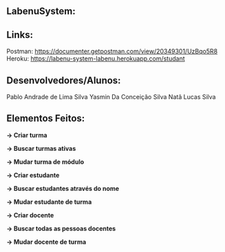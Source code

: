 ## LabenuSystem:


## Links:
Postman:
https://documenter.getpostman.com/view/20349301/UzBqo5R8
Heroku:
https://labenu-system-labenu.herokuapp.com/studant



## Desenvolvedores/Alunos:
Pablo Andrade de Lima Silva
Yasmin Da Conceição Silva
Natã Lucas Silva


## Elementos Feitos:

**→ Criar turma**

**→ Buscar turmas ativas**

**→ Mudar turma de módulo**

**→ Criar estudante**

**→ Buscar estudantes através do nome**

**→ Mudar estudante de turma**

**→ Criar docente**

**→ Buscar todas as pessoas docentes**

**→ Mudar docente de turma**
